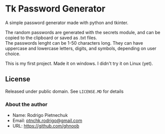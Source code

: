 # Tk Password Generator
 A simple password generator made with python and tkinter.

 The random passwords are generated with the secrets module, and can be copied to the clipboard or saved as .txt files.  
 The passwords lenght can be 1-50 characters long. They can have uppercase and lowercase letters, digits, and symbols, depending on user choice.

 This is my first project. Made it on windows. I didn't try it on Linux (yet).

## License
 Released under public domain. See `LICENSE.MD` for details

### About the author
+ Name: Rodrigo Pietnechuk
+ Email: ptnchk.rodrigo@gmail.com
+ URL: <https://github.com/ghnoob>